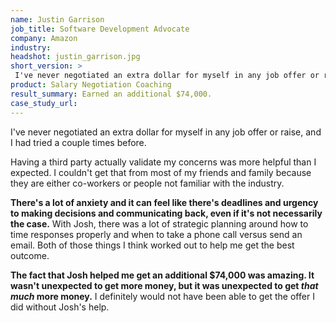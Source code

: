 ```yaml
---
name: Justin Garrison
job_title: Software Development Advocate
company: Amazon
industry: 
headshot: justin_garrison.jpg
short_version: >
 I've never negotiated an extra dollar for myself in any job offer or raise, and I had tried a couple times before. **The fact that Josh helped me get an additional $74,000 was amazing.** It wasn't unexpected to get more money, but it was unexpected to get that much more money.
product: Salary Negotiation Coaching
result_summary: Earned an additional $74,000.
case_study_url: 
---
```


I've never negotiated an extra dollar for myself in any job offer or raise, and I had tried a couple times before.

Having a third party actually validate my concerns was more helpful than I expected. I couldn't get that from most of my friends and family because they are either co-workers or people not familiar with the industry.

**There's a lot of anxiety and it can feel like there's deadlines and urgency to making decisions and communicating back, even if it's not necessarily the case.** With Josh, there was a lot of strategic planning around how to time responses properly and when to take a phone call versus send an email. Both of those things I think worked out to help me get the best outcome.

**The fact that Josh helped me get an additional $74,000 was amazing. It wasn't unexpected to get more money, but it was unexpected to get _that much_ more money.** I definitely would not have been able to get the offer I did without Josh's help.